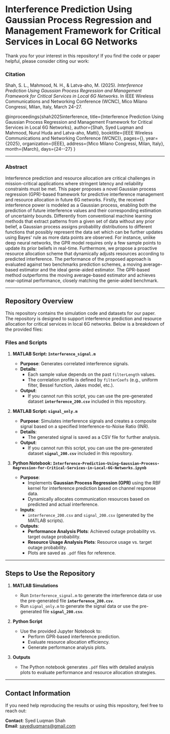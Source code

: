 # **Interference Prediction Using Gaussian Process Regression and Management Framework for Critical Services in Local 6G Networks**

Thank you for your interest in this repository! If you find the code or paper helpful, please consider citing our work:

### **Citation**
Shah, S. L., Mahmood, N. H., & Latva-aho, M. (2025). *Interference Prediction Using Gaussian Process Regression and Management Framework for Critical Services in Local 6G Networks*. In IEEE Wireless Communications and Networking Conference (WCNC), Mico Milano Congressi, Milan, Italy, March 24–27.


@inproceedings{shah2025interference,
  title={Interference Prediction Using Gaussian Process Regression and Management Framework for Critical Services in Local 6G Networks},
  author={Shah, Syed Luqman and Mahmood, Nurul Huda and Latva-aho, Matti},
  booktitle={IEEE Wireless Communications and Networking Conference (WCNC)},
  pages={},
  year={2025},
  organization={IEEE},
  address={Mico Milano Congressi, Milan, Italy},
  month={March},
  days={24--27}
}

---

### **Abstract**
Interference prediction and resource allocation are critical challenges in mission-critical applications where stringent latency and reliability constraints must be met. This paper proposes a novel Gaussian process regression (GPR)-based framework for predictive interference management and resource allocation in future 6G networks. Firstly, the received interference power is modeled as a Gaussian process, enabling both the prediction of future interference values and their corresponding estimation of uncertainty bounds. Differently from conventional machine learning methods that extract patterns from a given set of data without any prior belief, a Gaussian process assigns probability distributions to different functions that possibly represent the data set which can be further updates using Bayes' rule as more data points are observed. For instance, unlike deep neural networks, the GPR model requires only a few sample points to update its prior beliefs in real-time. Furthermore, we propose a proactive resource allocation scheme that dynamically adjusts resources according to predicted interference. The performance of the proposed approach is evaluated against two benchmarks prediction schemes, a moving average-based estimator and the ideal genie-aided estimator. The GPR-based method outperforms the moving average-based estimator and achieves near-optimal performance, closely matching the genie-aided benchmark.

---


## **Repository Overview**

This repository contains the simulation code and datasets for our paper. The repository is designed to support interference prediction and resource allocation for critical services in local 6G networks. Below is a breakdown of the provided files:

### **Files and Scripts**

1. **MATLAB Script: `Interference_signal.m`**
   - **Purpose**: Generates correlated interference signals. 
   - **Details**: 
     - Each sample value depends on the past `filterLength` values.
     - The correlation profile is defined by `filterCoefs` (e.g., uniform filter, Bessel function, Jakes model, etc.).
   - **Output**: 
     - If you cannot run this script, you can use the pre-generated dataset **`interference_200.csv`** included in this repository.

2. **MATLAB Script: `signal_only.m`**
   - **Purpose**: Simulates interference signals and creates a composite signal based on a specified Interference-to-Noise Ratio (INR).
   - **Details**: 
     - The generated signal is saved as a CSV file for further analysis.
   - **Output**: 
     - If you cannot run this script, you can use the pre-generated dataset **`signal_200.csv`** included in this repository.

3. **Python Notebook: `Interference-Prediction-Using-Gaussian-Process-Regression-for-Critical-Services-in-Local-6G-Networks.ipynb`**
   - **Purpose**: 
     - Implements **Gaussian Process Regression (GPR)** using the RBF kernel for interference prediction based on channel response data.
     - Dynamically allocates communication resources based on predicted and actual interference.
   - **Inputs**: 
     - `interference_200.csv` and `signal_200.csv` (generated by the MATLAB scripts).
   - **Outputs**:
     - **Performance Analysis Plots**: Achieved outage probability vs. target outage probability.
     - **Resource Usage Analysis Plots**: Resource usage vs. target outage probability.
     - Plots are saved as `.pdf` files for reference.

---

## **Steps to Use the Repository**

1. **MATLAB Simulations**
   - Run `Interference_signal.m` to generate the interference data or use the pre-generated file **`interference_200.csv`**.
   - Run `signal_only.m` to generate the signal data or use the pre-generated file **`signal_200.csv`**.

2. **Python Script**
   - Use the provided Jupyter Notebook to:
     - Perform GPR-based interference prediction.
     - Evaluate resource allocation efficiency.
     - Generate performance analysis plots.

3. **Outputs**
   - The Python notebook generates `.pdf` files with detailed analysis plots to evaluate performance and resource allocation strategies.

---

## **Contact Information**

If you need help reproducing the results or using this repository, feel free to reach out:

**Contact**: Syed Luqman Shah  
**Email**: sayedluqmans@gmail.com  
